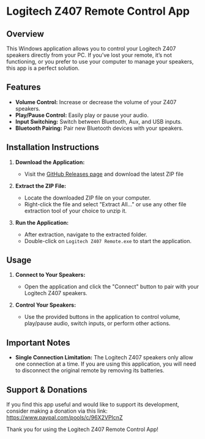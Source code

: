 # Logitech Z407 Remote Control App

## Overview

This Windows application allows you to control your Logitech Z407 speakers directly from your PC. If you’ve lost your remote, it’s not functioning, or you prefer to use your computer to manage your speakers, this app is a perfect solution.

## Features

- **Volume Control:** Increase or decrease the volume of your Z407 speakers.
- **Play/Pause Control:** Easily play or pause your audio.
- **Input Switching:** Switch between Bluetooth, Aux, and USB inputs.
- **Bluetooth Pairing:** Pair new Bluetooth devices with your speakers.

## Installation Instructions

1. **Download the Application:**
   - Visit the [GitHub Releases page](#) and download the latest ZIP file

2. **Extract the ZIP File:**
   - Locate the downloaded ZIP file on your computer.
   - Right-click the file and select "Extract All..." or use any other file extraction tool of your choice to unzip it.

3. **Run the Application:**
   - After extraction, navigate to the extracted folder.
   - Double-click on `Logitech Z407 Remote.exe` to start the application.

## Usage

1. **Connect to Your Speakers:**
   - Open the application and click the "Connect" button to pair with your Logitech Z407 speakers.

2. **Control Your Speakers:**
   - Use the provided buttons in the application to control volume, play/pause audio, switch inputs, or perform other actions.

## Important Notes

- **Single Connection Limitation:** The Logitech Z407 speakers only allow one connection at a time. If you are using this application, you will need to disconnect the original remote by removing its batteries.

## Support & Donations

If you find this app useful and would like to support its development, consider making a donation via this link: https://www.paypal.com/pools/c/96X2VPIcnZ


Thank you for using the Logitech Z407 Remote Control App!
